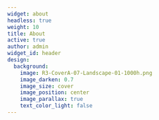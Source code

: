 ```yaml
---
widget: about
headless: true
weight: 10
title: About
active: true
author: admin
widget_id: header
design:
  background:
    image: R3-CoverA-07-Landscape-01-1000h.png
    image_darken: 0.7
    image_size: cover
    image_position: center
    image_parallax: true
    text_color_light: false
---
```

